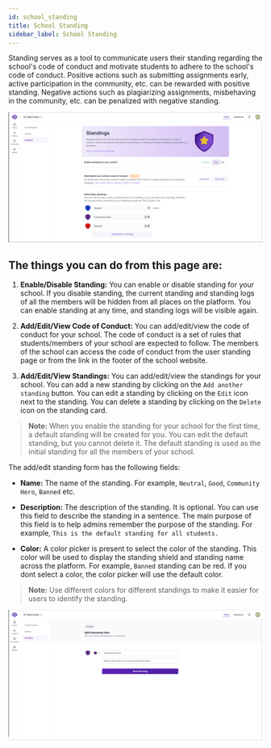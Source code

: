 ```yaml
---
id: school_standing
title: School Standing
sidebar_label: School Standing
---
```


Standing serves as a tool to communicate users their standing regarding the school's code of conduct and motivate students to adhere to the school's code of conduct. Positive actions such as submitting assignments early, active participation in the community, etc. can be rewarded with positive standing. Negative actions such as plagiarizing assignments, misbehaving in the community, etc. can be penalized with negative standing.

![School Standing Page](../assets/school_standing/school_standing_page.png)

## The things you can do from this page are:

1. **Enable/Disable Standing:** You can enable or disable standing for your school. If you disable standing, the current standing and standing logs of all the members will be hidden from all places on the platform. You can enable standing at any time, and standing logs will be visible again.

2. **Add/Edit/View Code of Conduct:** You can add/edit/view the code of conduct for your school. The code of conduct is a set of rules that students/members of your school are expected to follow. The members of the school can access the code of conduct from the user standing page or from the link in the footer of the school website.

3. **Add/Edit/View Standings:** You can add/edit/view the standings for your school. You can add a new standing by clicking on the `Add another standing` button. You can edit a standing by clicking on the `Edit` icon next to the standing. You can delete a standing by clicking on the `Delete` icon on the standing card.

> **Note:** When you enable the standing for your school for the first time, a default standing will be created for you. You can edit the default standing, but you cannot delete it. The default standing is used as the initial standing for all the members of your school.

The add/edit standing form has the following fields:

- **Name:** The name of the standing. For example, `Neutral`, `Good`, `Community Hero`, `Banned` etc.

- **Description:** The description of the standing. It is optional. You can use this field to describe the standing in a sentence. The main purpose of this field is to help admins remember the purpose of the standing. For example, `This is the default standing for all students.`

- **Color:** A color picker is present to select the color of the standing. This color will be used to display the standing shield and standing name across the platform. For example, `Banned` standing can be red. If you dont select a color, the color picker will use the default color.

> **Note:** Use different colors for different standings to make it easier for users to identify the standing.

![Add/Edit Standing Form](../assets/school_standing/standing_edit_page.png)
